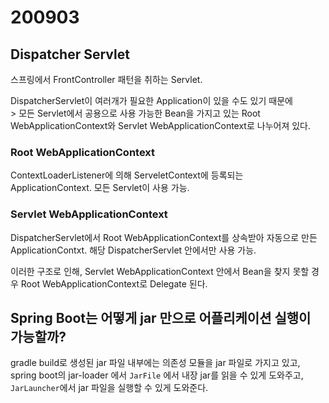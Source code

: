 # 200903

## Dispatcher Servlet

스프링에서 FrontController 패턴을 취하는 Servlet.

DispatcherServlet이 여러개가 필요한 Application이 있을 수도 있기 때문에<br/>>
모든 Servlet에서 공용으로 사용 가능한 Bean을 가지고 있는 Root WebApplicationContext와 Servlet WebApplicationContext로 나누어져 있다.

### Root WebApplicationContext

ContextLoaderListener에 의해 ServeletContext에 등록되는 ApplicationContext.
모든 Servlet이 사용 가능.

### Servlet WebApplicationContext

DispatcherServlet에서 Root WebApplicationContext를 상속받아 자동으로 만든 ApplicationContxt.
해당 DispatcherServlet 안에서만 사용 가능.

이러한 구조로 인해, Servlet WebApplicationContext 안에서 Bean을 찾지 못할 경우 Root WebApplicationContext로 Delegate 된다.

## Spring Boot는 어떻게 jar 만으로 어플리케이션 실행이 가능할까?

gradle build로 생성된 jar 파일 내부에는 의존성 모듈을 jar 파일로 가지고 있고,<br/>
spring boot의 jar-loader 에서 `JarFile` 에서 내장 jar를 읽을 수 있게 도와주고, `JarLauncher`에서 jar 파일을 실행할 수 있게 도와준다.